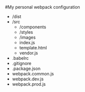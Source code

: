 #My personal webpack configuration

- /dist
- /src
  - /components
  - /styles
  - /images
  - index.js
  - template.html
  - vendor.js
- .babelrc
- .gitignore
- .package.json
- webpack.common.js
- webpack.dev.js
- webpack.prod.js
